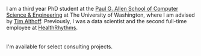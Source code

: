 I am a third year PhD student at the [Paul G. Allen School of Computer Science & Engineering](https://www.cs.washington.edu/) at The University of Washington, where I am advised by [Tim Althoff](http://www.timalthoff.com/).  Previously, I was a data scientist and the second full-time employee at [HealthRhythms](https://www.healthrhythms.com).  
<br/><br/>
I'm available for select consulting projects.